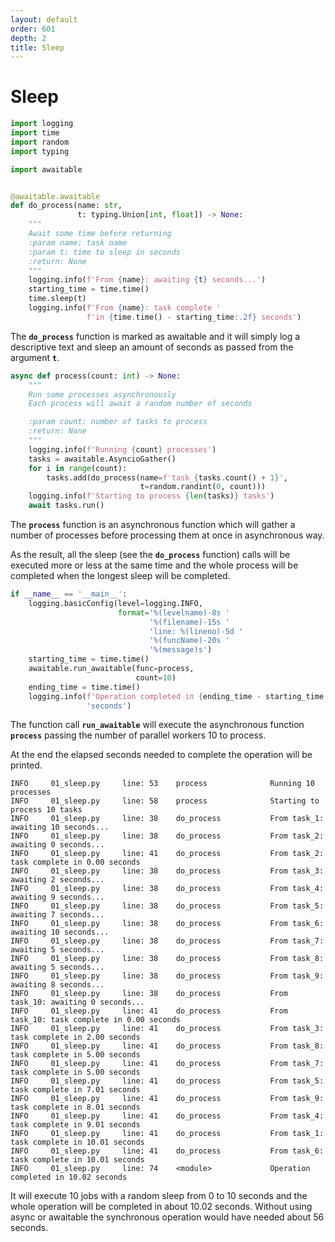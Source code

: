 ```yaml
---
layout: default
order: 601
depth: 2
title: Sleep
---
```

# Sleep

```python
import logging
import time
import random
import typing

import awaitable


@awaitable.awaitable
def do_process(name: str,
               t: typing.Union[int, float]) -> None:
    """
    Await some time before returning
    :param name: task name
    :param t: time to sleep in seconds
    :return: None
    """
    logging.info(f'From {name}: awaiting {t} seconds...')
    starting_time = time.time()
    time.sleep(t)
    logging.info(f'From {name}: task complete '
                 f'in {time.time() - starting_time:.2f} seconds')
```

The **`do_process`** function is marked as awaitable and it will simply log a
descriptive text and sleep an amount of seconds as passed from the argument
**`t`**.

```python
async def process(count: int) -> None:
    """
    Run some processes asynchronously
    Each process will await a random number of seconds

    :param count: number of tasks to process
    :return: None
    """
    logging.info(f'Running {count} processes')
    tasks = awaitable.AsyncioGather()
    for i in range(count):
        tasks.add(do_process(name=f'task_{tasks.count() + 1}',
                             t=random.randint(0, count)))
    logging.info(f'Starting to process {len(tasks)} tasks')
    await tasks.run()
```

The **`process`** function is an asynchronous function which will gather a number
of processes before processing them at once in asynchronous way.

As the result, all the sleep (see the **`do_process`** function) calls will be
executed more or less at the same time and the whole process will be completed
when the longest sleep will be completed.

```python
if __name__ == '__main__':
    logging.basicConfig(level=logging.INFO,
                        format='%(levelname)-8s '
                               '%(filename)-15s '
                               'line: %(lineno)-5d '
                               '%(funcName)-20s '
                               '%(message)s')
    starting_time = time.time()
    awaitable.run_awaitable(func=process,
                            count=10)
    ending_time = time.time()
    logging.info(f'Operation completed in {ending_time - starting_time:.2f} '
                 'seconds')
```

The function call **`run_awaitable`** will execute the asynchronous function
**`process`** passing the number of parallel workers 10 to process.

At the end the elapsed seconds needed to complete the operation will be
printed.

```text
INFO     01_sleep.py     line: 53    process              Running 10 processes
INFO     01_sleep.py     line: 58    process              Starting to process 10 tasks
INFO     01_sleep.py     line: 38    do_process           From task_1: awaiting 10 seconds...
INFO     01_sleep.py     line: 38    do_process           From task_2: awaiting 0 seconds...
INFO     01_sleep.py     line: 41    do_process           From task_2: task complete in 0.00 seconds
INFO     01_sleep.py     line: 38    do_process           From task_3: awaiting 2 seconds...
INFO     01_sleep.py     line: 38    do_process           From task_4: awaiting 9 seconds...
INFO     01_sleep.py     line: 38    do_process           From task_5: awaiting 7 seconds...
INFO     01_sleep.py     line: 38    do_process           From task_6: awaiting 10 seconds...
INFO     01_sleep.py     line: 38    do_process           From task_7: awaiting 5 seconds...
INFO     01_sleep.py     line: 38    do_process           From task_8: awaiting 5 seconds...
INFO     01_sleep.py     line: 38    do_process           From task_9: awaiting 8 seconds...
INFO     01_sleep.py     line: 38    do_process           From task_10: awaiting 0 seconds...
INFO     01_sleep.py     line: 41    do_process           From task_10: task complete in 0.00 seconds
INFO     01_sleep.py     line: 41    do_process           From task_3: task complete in 2.00 seconds
INFO     01_sleep.py     line: 41    do_process           From task_8: task complete in 5.00 seconds
INFO     01_sleep.py     line: 41    do_process           From task_7: task complete in 5.00 seconds
INFO     01_sleep.py     line: 41    do_process           From task_5: task complete in 7.01 seconds
INFO     01_sleep.py     line: 41    do_process           From task_9: task complete in 8.01 seconds
INFO     01_sleep.py     line: 41    do_process           From task_4: task complete in 9.01 seconds
INFO     01_sleep.py     line: 41    do_process           From task_1: task complete in 10.01 seconds
INFO     01_sleep.py     line: 41    do_process           From task_6: task complete in 10.01 seconds
INFO     01_sleep.py     line: 74    <module>             Operation completed in 10.02 seconds
```

It will execute 10 jobs with a random sleep from 0 to 10 seconds and the whole
operation will be completed in about 10.02 seconds. Without using async or
awaitable the synchronous operation would have needed about 56 seconds.
